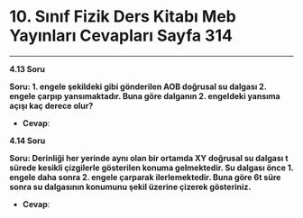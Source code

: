 # 10. Sınıf Fizik Ders Kitabı Meb Yayınları Cevapları Sayfa 314

---

**4.13 Soru**

**Soru: 1. engele şekildeki gibi gönderilen AOB doğrusal su dalgası 2. engele çarpıp yansımaktadır. Buna göre dalganın 2. engeldeki yansıma açışı kaç derece olur?**

-   **Cevap**:

**4.14 Soru**

**Soru: Derinliği her yerinde aynı olan bir ortamda XY doğrusal su dalgası t sürede kesikli çizgilerle gösterilen konuma gelmektedir. Su dalgası önce 1. engele daha sonra 2. engele çarparak ilerlemektedir. Buna göre 6t süre sonra su dalgasının konumunu şekil üzerine çizerek gösteriniz.**

-   **Cevap**: